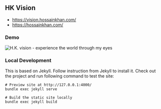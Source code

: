 ## HK Vision

* https://vision.hossainkhan.com/
* https://hossainkhan.com/

### Demo
![H.K. vision - experience the world through my eyes](https://user-images.githubusercontent.com/99822/45402270-d09ea000-b622-11e8-86d0-b3a784a8ba88.png)

### Local Development

This is based on Jekyll. Follow instruction from Jekyll to install it. 
Check out the project and run following command to test the site:

```
# Preview site at http://127.0.0.1:4000/
bundle exec jekyll serve

# Build the static site locally
bundle exec jekyll build
```
